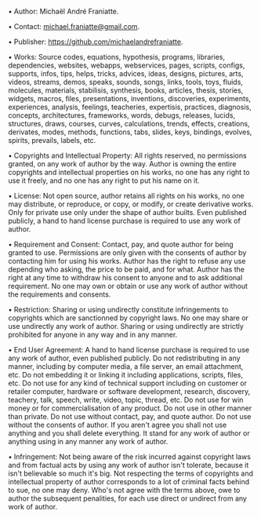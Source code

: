 ﻿  
• Author: Michaël André Franiatte.  
  
• Contact: michael.franiatte@gmail.com.  
  
• Publisher: https://github.com/michaelandrefraniatte.  
  
• Works: Source codes, equations, hypothesis, programs, libraries, dependencies, websites, webapps, webservices, pages, scripts, configs, supports, infos, tips, helps, tricks, advices, ideas, designs, pictures, arts, videos, streams, demos, speaks, sounds, songs, links, tools, toys, fluids, molecules, materials, stabilisis, synthesis, books, articles, thesis, stories, widgets, macros, files, presentations, inventions, discoveries, experiments, experiences, analysis, feelings, teacheries, expertisis, practices, diagnosis, concepts, architectures, frameworks, words, debugs, releases, lucids, structures, draws, courses, curves, calculations, trends, effects, creations, derivates, modes, methods, functions, tabs, slides, keys, bindings, evolves, spirits, prevails, labels, etc.  
  
• Copyrights and Intellectual Property: All rights reserved, no permissions granted, on any work of author by the way. Author is owning the entire copyrights and intellectual properties on his works, no one has any right to use it freely, and no one has any right to put his name on it.  
  
• License: Not open source, author retains all rights on his works, no one may distribute, or reproduce, or copy, or modify, or create derivative works. Only for private use only under the shape of author builts. Even published publicly, a hand to hand license purchase is required to use any work of author.  
  
• Requirement and Consent: Contact, pay, and quote author for being granted to use. Permissions are only given with the consents of author by contacting him for using his works. Author has the right to refuse any use depending who asking, the price to be paid, and for what. Author has the right at any time to withdraw his consent to anyone and to ask additional requirement. No one may own or obtain or use any work of author without the requirements and consents.  
  
• Restriction: Sharing or using undirectly constitute infringements to copyrights which are sanctionned by copyright laws. No one may share or use undirectly any work of author. Sharing or using undirectly are strictly prohibited for anyone in any way and in any manner.  
  
• End User Agreement: A hand to hand license purchase is required to use any work of author, even published publicly. Do not redistributing in any manner, including by computer media, a file server, an email attachment, etc. Do not embedding it or linking it including applications, scripts, files, etc. Do not use for any kind of technical support including on customer or retailer computer, hardware or software development, research, discovery, teachery, talk, speech, write, video, topic, thread, etc. Do not use for win money or for commercialisation of any product. Do not use in other manner than private. Do not use without contact, pay, and quote author. Do not use without the consents of author. If you aren't agree you shall not use anything and you shall delete everything. It stand for any work of author or anything using in any manner any work of author.  
  
• Infringement: Not being aware of the risk incurred against copyright laws and from factual acts by using any work of author isn't tolerate, because it isn't believable so much it's big. Not respecting the terms of copyrights and intellectual property of author corresponds to a lot of criminal facts behind to sue, no one may deny. Who's not agree with the terms above, owe to author the subsequent penalities, for each use direct or undirect from any work of author.  
  